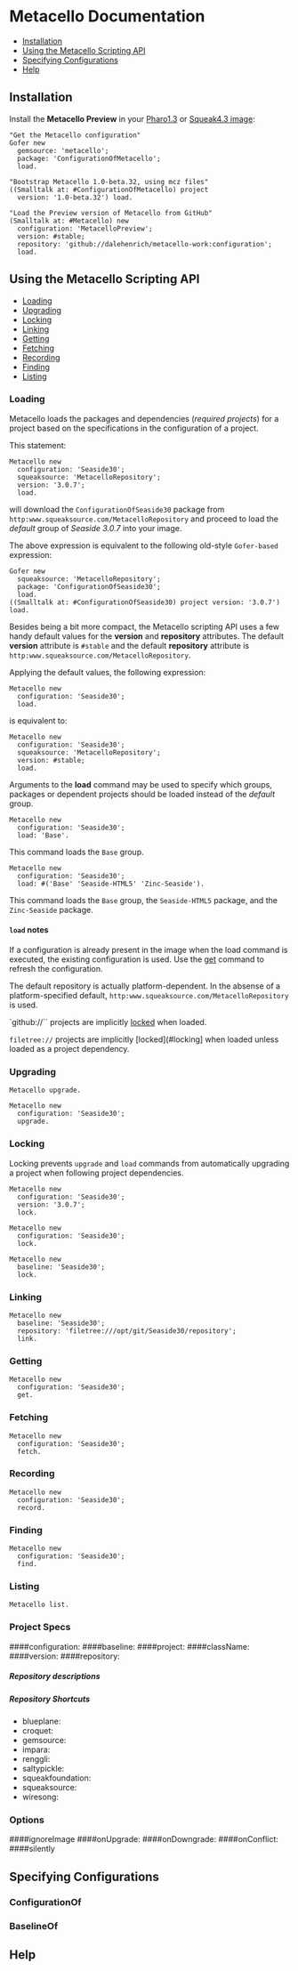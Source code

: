 # Metacello Documentation

* [Installation](#installation)
* [Using the Metacello Scripting API](#using-the-metacello-scripting-api)
* [Specifying Configurations](#specifying-configurations)
* [Help](#help)

## Installation

Install the **Metacello Preview** in your [Pharo1.3][1] or [Squeak4.3 image][2]:

```Smalltalk
"Get the Metacello configuration"
Gofer new
  gemsource: 'metacello';
  package: 'ConfigurationOfMetacello';
  load.

"Bootstrap Metacello 1.0-beta.32, using mcz files"
((Smalltalk at: #ConfigurationOfMetacello) project 
  version: '1.0-beta.32') load.

"Load the Preview version of Metacello from GitHub"
(Smalltalk at: #Metacello) new
  configuration: 'MetacelloPreview';
  version: #stable;
  repository: 'github://dalehenrich/metacello-work:configuration';
  load.
```

## Using the Metacello Scripting API

* [Loading](#loading)
* [Upgrading](#upgrading)
* [Locking](#locking)
* [Linking](#linking)
* [Getting](#getting)
* [Fetching](#fetching)
* [Recording](#recording)
* [Finding](#finding)
* [Listing](#listing)

### Loading

Metacello loads the packages and dependencies (*required projects*) for a project
based on the specifications in the configuration of a project.

This statement: 

```Smalltalk
Metacello new
  configuration: 'Seaside30';
  squeaksource: 'MetacelloRepository';
  version: '3.0.7';
  load.
```

will download the `ConfigurationOfSeaside30` package from
`http:www.squeaksource.com/MetacelloRepository` and 
proceed to load the *default* group of *Seaside 3.0.7* into your image.

The above expression is equivalent to the following old-style `Gofer-based`
expression:

```Smalltalk
Gofer new
  squeaksource: 'MetacelloRepository';
  package: 'ConfigurationOfSeaside30';
  load.
((Smalltalk at: #ConfigurationOfSeaside30) project version: '3.0.7') load.
``` 

Besides being a bit more compact, the Metacello scripting API uses a few
handy default values for the **version** and **repository** attributes.
The default **version** attribute is `#stable` and the default
**repository** attribute is `http:www.squeaksource.com/MetacelloRepository`.

Applying the default values, the following expression:

```Smalltalk
Metacello new
  configuration: 'Seaside30';
  load.
```

is equivalent to:

```Smalltalk
Metacello new
  configuration: 'Seaside30';
  squeaksource: 'MetacelloRepository';
  version: #stable;
  load.
```

Arguments to the **load** command may be used to specify which groups,
packages or dependent projects should be loaded instead of the
*default* group.

```Smalltalk
Metacello new
  configuration: 'Seaside30';
  load: 'Base'.
```

This command loads the `Base` group.

```Smalltalk
Metacello new
  configuration: 'Seaside30';
  load: #('Base' 'Seaside-HTML5' 'Zinc-Seaside').
```

This command loads the `Base` group, the `Seaside-HTML5` package, 
and the `Zinc-Seaside` package.

#### `load` notes

If a configuration is already present in the image when the load command
is executed, the existing configuration is used. Use the [get](#getting)
command to refresh the configuration.

The default repository is actually platform-dependent. In the absense of
a platform-specified default, `http:www.squeaksource.com/MetacelloRepository` is used.

`github://`` projects are implicitly [locked](#locking) when loaded.

`filetree://` projects are implicitly [locked](#locking] when loaded
unless loaded as a project dependency.

### Upgrading

```Smalltalk
Metacello upgrade.
```

```Smalltalk
Metacello new
  configuration: 'Seaside30';
  upgrade.
```

### Locking

Locking prevents `upgrade` and `load` commands from automatically
upgrading a project when following project dependencies.

```Smalltalk
Metacello new
  configuration: 'Seaside30';
  version: '3.0.7';
  lock.
```

```Smalltalk
Metacello new
  configuration: 'Seaside30';
  lock.
```

```Smalltalk
Metacello new
  baseline: 'Seaside30';
  lock.
```

### Linking

```Smalltalk
Metacello new
  baseline: 'Seaside30';
  repository: 'filetree:///opt/git/Seaside30/repository';
  link.
```

### Getting

```Smalltalk
Metacello new
  configuration: 'Seaside30';
  get.
```

### Fetching

```Smalltalk
Metacello new
  configuration: 'Seaside30';
  fetch.
```

### Recording

```Smalltalk
Metacello new
  configuration: 'Seaside30';
  record.
```

### Finding

```Smalltalk
Metacello new
  configuration: 'Seaside30';
  find.
```

### Listing

```Smalltalk
Metacello list.
```

### Project Specs
####configuration:
####baseline:
####project:
####className:
####version:
####repository:
##### Repository descriptions
##### Repository Shortcuts

* blueplane:
* croquet:
* gemsource:
* impara:
* renggli:
* saltypickle:
* squeakfoundation:
* squeaksource:
* wiresong:

### Options
####ignoreImage
####onUpgrade:
####onDowngrade:
####onConflict:
####silently
## Specifying Configurations

### ConfigurationOf
### BaselineOf

## Help

[1]: http://www.pharo-project.org/pharo-download/release-1-3
[2]: http://www.squeak.org/Download/
